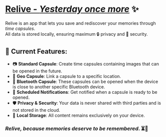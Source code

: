 # [Relive - *Yesterday once more*](https://stildedeye.github.io/Relive/) ✨  

Relive is an app that lets you save and rediscover your memories through *time capsules*.  
All data is stored locally, ensuring maximum 🔒 privacy and 🔐 security.  


## 🌟 Current Features:  
- 📷 **Standard Capsule**: Create time capsules containing images that can be opened in the future.
- 📍 **Geo Capsule**: Link a capsule to a specific location.
- 📡 **Bluetooth Capsule**: These capsules can be opened when the device is close to another specific Bluetooth device. 
- 🔔 **Scheduled Notifications**: Get notified when a capsule is ready to be opened.  
- 🛡 **Privacy & Security**: Your data is never shared with third parties and is not stored in the cloud.  
- 📂 **Local Storage**: All content remains exclusively on your device.  

 
### **_Relive, because memories deserve to be remembered_**. ⏳💙  
